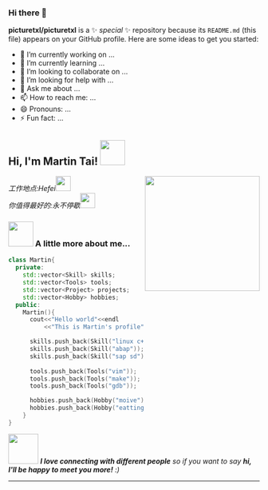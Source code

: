 ### Hi there 👋

**picturetxl/picturetxl** is a ✨ _special_ ✨ repository because its `README.md` (this file) appears on your GitHub profile.
Here are some ideas to get you started:

- 🔭 I’m currently working on ...
- 🌱 I’m currently learning ...
- 👯 I’m looking to collaborate on ...
- 🤔 I’m looking for help with ...
- 💬 Ask me about ...
- 📫 How to reach me: ...
- 😄 Pronouns: ...
- ⚡ Fun fact: ...
<h2> Hi, I'm Martin Tai! <img src="https://media.giphy.com/media/mGcNjsfWAjY5AEZNw6/giphy.gif" width="50"></h2>
<img align='right' src="https://media.giphy.com/media/ieyl9zmCjO4b4t6qoY/giphy.gif" width="230">
<p><em>工作地点:Hefei<img src="https://media.giphy.com/media/fYSnHlufseco8Fh93Z/giphy.gif" width="30"></br>你值得最好的:永不停歇<img src="https://media.giphy.com/media/WUlplcMpOCEmTGBtBW/giphy.gif" width="30"> 
</em></p>

### <img src="https://media.giphy.com/media/VgCDAzcKvsR6OM0uWg/giphy.gif" width="50"> A little more about me...  

```cpp
class Martin{
  private:
    std::vector<Skill> skills;
    std::vector<Tools> tools;
    std::vector<Project> projects;
    std::vector<Hobby> hobbies;
  public:
    Martin(){
      cout<<"Hello world"<<endl
          <<"This is Martin's profile"<<endl;

      skills.push_back(Skill("linux c++")));
      skills.push_back(Skill("abap"));
      skills.push_back(Skill("sap sd"));
      
      tools.push_back(Tools("vim"));
      tools.push_back(Tools("make"));
      tools.push_back(Tools("gdb"));

      hobbies.push_back(Hobby("moive"));
      hobbies.push_back(Hobby("eatting"));
    }
}
```

<img src="https://images.cnblogs.com/cnblogs_com/tailiang/1832120/o_200820092926tenor.gif" width="60"> <em><b>I love connecting with different people</b> so if you want to say <b>hi, I'll be happy to meet you more!</b> :)</em>

---
